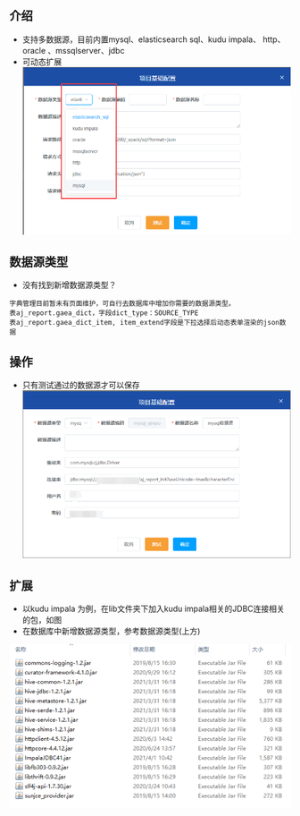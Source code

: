 ## 介绍
- 支持多数据源，目前内置mysql、elasticsearch sql、kudu impala、 http、oracle 、mssqlserver、jdbc <br>
- 可动态扩展
![source.png](../picture/datasource/img_1.png)

## 数据源类型
- 没有找到新增数据源类型？<br>
```text
字典管理目前暂未有页面维护，可自行去数据库中增加你需要的数据源类型。
表aj_report.gaea_dict，字段dict_type：SOURCE_TYPE
表aj_report.gaea_dict_item, item_extend字段是下拉选择后动态表单渲染的json数据
```


## 操作
- 只有测试通过的数据源才可以保存
![An image](../picture/datasource/img.png)



## 扩展
- 以kudu impala 为例，在lib文件夹下加入kudu impala相关的JDBC连接相关的包，如图
- 在数据库中新增数据源类型，参考数据源类型(上方)

![An image](../picture/datasource/kudu-impala-lib.png)


  
  
